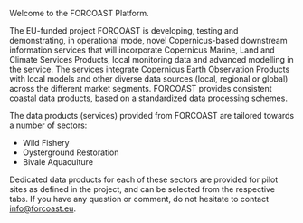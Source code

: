 Welcome to the FORCOAST Platform.

The EU-funded project FORCOAST is developing, testing and demonstrating, in operational mode, novel Copernicus-based downstream information services that will incorporate Copernicus Marine, Land and Climate Services Products, local monitoring data and advanced modelling in the service. The services integrate Copernicus Earth Observation Products with local models and other diverse data sources (local, regional or global) across the different market segments. FORCOAST provides consistent coastal data products, based on a standardized data processing schemes.

The data products (services) provided from FORCOAST are tailored towards a number of sectors: 

* Wild Fishery
* Oysterground Restoration
* Bivale Aquaculture

Dedicated data products for each of these sectors are provided for pilot sites as defined in the project, and can be selected from the respective tabs.
If you have any question or comment, do not hesitate to contact info@forcoast.eu.